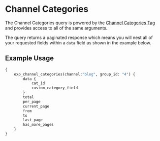 # Channel Categories

The Channel Categories query is powered by the [Channel Categories Tag](../../templates/tags/channel-categories.mdx) and provides access to all of the same arguments.

The query returns a paginated response which means you will nest all of your requested fields within a `data` field as shown in the example below.

## Example Usage

```graphql
{
    exp_channel_categories(channel:"blog", group_id: "4") {
        data {
            cat_id
            custom_category_field
        }
        total
        per_page
        current_page
        from
        to
        last_page
        has_more_pages
	}
}
```
